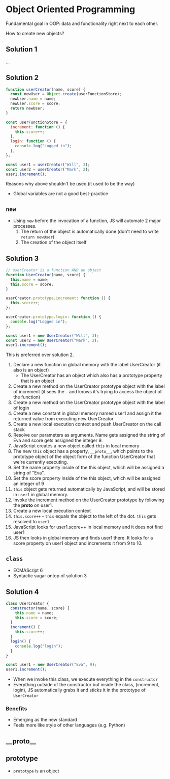 # Object Oriented Programming

Fundamental goal in OOP: data and functionality right next to each other.

How to create new objects?

## Solution 1

...

## Solution 2

```js
function userCreator(name, score) {
  const newUser = Object.create(userFunctionStore);
  newUser.name = name;
  newUser.score = score;
  return newUser;
}

const userFunctionStore = {
  increment: function () {
    this.score++;
  },
  login: function () {
    console.log("Logged in");
  },
};

const user1 = userCreator("Will", 3);
const user2 = userCreator("Mark", 2);
user1.increment();
```

Reasons why above shouldn't be used (it used to be the way)

- Global variables are not a good best-practice

## `new`

- Using `new` before the invocation of a function, JS will automate 2 major processes.
  1. The return of the object is automatically done (don't need to write `return newUser`)
  1. The creation of the object itself

## Solution 3

```js
// userCreator is a function AND an object
function UserCreator(name, score) {
  this.name = name;
  this.score = score;
}

userCreator.prototype.increment: function () {
  this.score++;
};

userCreator.prototype.login: function () {
  console.log("Logged in");
};

const user1 = new UserCreator("Will", 3);
const user2 = new UserCreator("Mark", 2);
user1.increment();
```

This is preferred over solution 2.

1. Declare a new function in global memory with the label UserCreator (it also is an object)
   - The UserCreator has an object which also has a prototype property that is an object
1. Create a new method on the UserCreator prototype object with the label of increment (it sees the `.` and knows it's trying to access the object of the function)
1. Create a new method on the UserCreator prototype object with the label of login
1. Create a new constant in global memory named user1 and assign it the returned value from executing new UserCreator
1. Create a new local execution context and push UserCreator on the call stack
1. Resolve our parameters as arguments. Name gets assigned the string of Eva and score gets assigned the integer 9.
1. JavaScript creates a new object called `this` in local memory
1. The new `this` object has a property, `__proto__`, which points to the prototype object of the object form of the function UserCreator that we're currently executing.
1. Set the name property inside of the this object, which will be assigned a string of "Eva".
1. Set the score property inside of the this object, which will be assigned an integer of 9
1. `this` object gets returned automatically by JavaScript, and will be stored in `user1` in global memory.
1. Invoke the increment method on the UserCreator prototype by following the **proto** on user1.
1. Create a new local execution context
1. `this.score++` - `this` equals the object to the left of the dot. `this` gets resolved to `user1`.
1. JavaScript looks for user1.score++ in local memory and it does not find user1
1. JS then looks in global memory and finds user1 there. It looks for a score property on user1 object and increments it from 9 to 10.

## `class`

- ECMAScript 6
- Syntactic sugar ontop of solution 3

## Solution 4

```js
class UserCreator {
  constructor(name, score) {
    this.name = name;
    this.score = score;
  }
  increment() {
    this.score++;
  }
  login() {
    console.log("login");
  }
}

const user1 = new UserCreator("Eva", 9);
user1.increment();
```

- When we invoke this class, we execute everything in the `constructor`
- Everything outside of the constructor but inside the class, (increment, login), JS automatically grabs it and sticks it in the prototype of `UserCreator`

### Benefits

- Emerging as the new standard
- Feels more like style of other languages (e.g. Python)

## \_\_proto\_\_

## prototype

- `prototype` is an object
